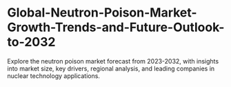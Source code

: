 # Global-Neutron-Poison-Market-Growth-Trends-and-Future-Outlook-to-2032
Explore the neutron poison market forecast from 2023-2032, with insights into market size, key drivers, regional analysis, and leading companies in nuclear technology applications.
